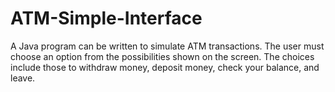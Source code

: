 # ATM-Simple-Interface
A Java program can be written to simulate ATM transactions. The user must choose an option from the possibilities shown on the screen. The choices include those to withdraw money, deposit money, check your balance, and leave.

